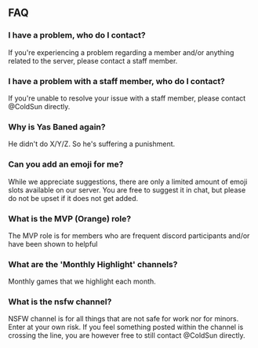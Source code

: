 ## FAQ

### I have a problem, who do I contact?

If you're experiencing a problem regarding a member and/or anything related to the server, please contact a staff member.

### I have a problem with a staff member, who do I contact?

If you're unable to resolve your issue with a staff member, please contact @ColdSun directly.

### Why is Yas Baned again?

He didn't do X/Y/Z. So he's suffering a punishment.

### Can you add an emoji for me?

While we appreciate suggestions, there are only a limited amount of emoji slots available on our server. You are free to suggest it in chat, but please do not be upset if it does not get added.

### What is the MVP (Orange) role?

The MVP role is for members who are frequent discord participants and/or have been shown to helpful

### What are the 'Monthly Highlight' channels?

Monthly games that we highlight each month.

### What is the nsfw channel?

NSFW channel is for all things that are not safe for work nor for minors. Enter at your own risk.
If you feel something posted within the channel is crossing the line, you are however free to still contact @ColdSun directly.
